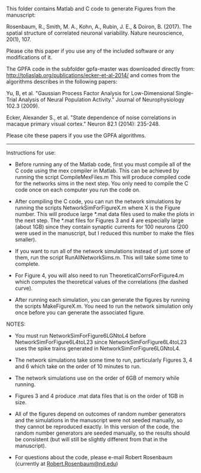 
This folder contains Matlab and C code to generate Figures from the manuscript:

Rosenbaum, R., Smith, M. A., Kohn, A., Rubin, J. E., & Doiron, B. (2017). The spatial structure of correlated neuronal variability. Nature neuroscience, 20(1), 107.

Please cite this paper if you use any of the included software or any modifications of it.


The GPFA code in the subfolder gpfa-master was downloaded directly from: 
http://toliaslab.org/publications/ecker-et-al-2014/
and comes from the algorithms describes in the following papers:

Yu, B, et al. "Gaussian Process Factor Analysis for Low-Dimensional Single-Trial Analysis of Neural Population Activity." Journal of Neurophysiology 102.3 (2009).

Ecker, Alexander S., et al. "State dependence of noise correlations in macaque primary visual cortex." Neuron 82.1 (2014): 235-248.

Please cite these papers if you use the GPFA algorithms.

------

Instructions for use:

- Before running any of the Matlab code, first you must compile all of the C code using the mex compiler in Matlab.  This can be achieved by running the script CompileMexFiles.m  This will produce compiled code for the networks sims in the next step.  You only need to compile the C code once on each computer you run the code on.

- After compiling the C code, you can run the network simulations by running the scripts NetworkSimForFigureX.m where X is the Figure number.  This will produce large *.mat data files used to make the plots in the next step.  The *.mat files for Figures 3 and 4 are especially large (about 1GB) since they contain synaptic currents for 100 neurons (200 were used in the manuscript, but I reduced this number to make the files smaller).

- If you want to run all of the network simulations instead of just some of them, run the script RunAllNetworkSims.m.  This will take some time to complete.

- For Figure 4, you will also need to run TheoreticalCorrsForFigure4.m which computes the theoretical values of the correlations (the dashed curve).

- After running each simulation, you can generate the figures by running the scripts MakeFigureX.m.  You need to run the network simulation only once before you can generate the associated figure.


NOTES: 

- You must run NetworkSimForFigure6LGNtoL4 before NetworkSimForFigure6L4toL23 since NetworkSimForFigure6L4toL23 uses the spike trains generated in NetworkSimForFigure6LGNtoL4.

- The network simulations take some time to run, particularly Figures 3, 4 and 6 which take on the order of 10 minutes to run. 

- The network simulations use on the order of 6GB of memory while running.

- Figures 3 and 4 produce .mat data files that is on the order of 1GB in size.

- All of the figures depend on outcomes of random number generators and the simulations in the manuscript were not seeded manually, so they cannot be reproduced exactly.  In this version of the code, the random number generators are seeded manually, so the results should be consistent (but will still be slightly different from that in the manuscript).

- For questions about the code, please e-mail Robert Rosenbaum (currently at Robert.Rosenbaum@nd.edu)
